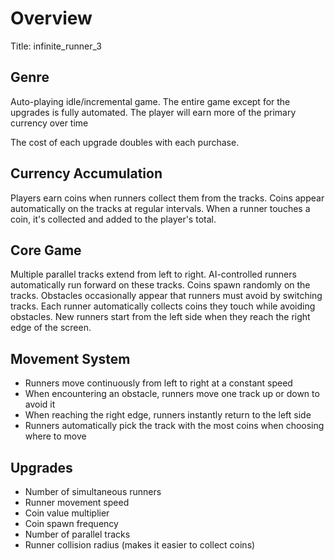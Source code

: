 # Overview
Title: infinite_runner_3

## Genre
Auto-playing idle/incremental game. The entire game except for the upgrades is fully automated. The player will earn more of the primary currency over time

The cost of each upgrade doubles with each purchase.

## Currency Accumulation
Players earn coins when runners collect them from the tracks. Coins appear automatically on the tracks at regular intervals. When a runner touches a coin, it's collected and added to the player's total.

## Core Game
Multiple parallel tracks extend from left to right. AI-controlled runners automatically run forward on these tracks. Coins spawn randomly on the tracks. Obstacles occasionally appear that runners must avoid by switching tracks. Each runner automatically collects coins they touch while avoiding obstacles. New runners start from the left side when they reach the right edge of the screen.

## Movement System
- Runners move continuously from left to right at a constant speed
- When encountering an obstacle, runners move one track up or down to avoid it
- When reaching the right edge, runners instantly return to the left side
- Runners automatically pick the track with the most coins when choosing where to move

## Upgrades
- Number of simultaneous runners
- Runner movement speed
- Coin value multiplier
- Coin spawn frequency
- Number of parallel tracks
- Runner collision radius (makes it easier to collect coins)
